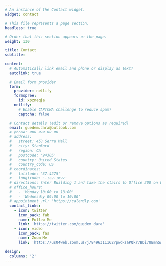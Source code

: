 ```yaml
---
# An instance of the Contact widget.
widget: contact

# This file represents a page section.
headless: true

# Order that this section appears on the page.
weight: 130

title: Contact
subtitle:

content:
  # Automatically link email and phone or display as text?
  autolink: true

  # Email form provider
  form:
    provider: netlify
    formspree:
      id: xpzneqja
    netlify:
      # Enable CAPTCHA challenge to reduce spam?
      captcha: false

  # Contact details (edit or remove options as required)
  email: guedem.dara@outlook.com
  # phone: 888 888 88 88
  # address:
  #   street: 450 Serra Mall
  #   city: Stanford
  #   region: CA
  #   postcode: '94305'
  #   country: United States
  #   country_code: US
  # coordinates:
  #   latitude: '37.4275'
  #   longitude: '-122.1697'
  # directions: Enter Building 1 and take the stairs to Office 200 on Floor 2
  # office_hours:
  #   - 'Monday 10:00 to 13:00'
  #   - 'Wednesday 09:00 to 10:00'
  # appointment_url: 'https://calendly.com'
  contact_links:
    - icon: twitter
      icon_pack: fab
      name: Follow Me
      link: 'https://twitter.com/guedem_dara'
    - icon: video
      icon_pack: fas
      name: Zoom Me
      link: 'https://us04web.zoom.us/j/8496311162?pwd=zaPQkr7BDi7UBmnSAlJQbngWi6rGaG.1'

design:
  columns: '2'
---
```

